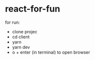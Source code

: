 # react-for-fun

for run:
- clone projec
- cd client
- yarn
- yarn dev
- o + enter (in terminal) to open browser
